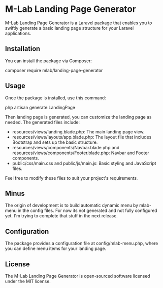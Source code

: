 # M-Lab Landing Page Generator

M-Lab Landing Page Generator is a Laravel package that enables you to swiftly generate a basic landing page structure for your Laravel applications.

## Installation

You can install the package via Composer:

composer require mlab/landing-page-generator

## Usage

Once the package is installed, use this command:

php artisan generate:LandingPage

Then landing page is generated, you can customize the landing page as needed. The generated files include:

- resources/views/landing.blade.php: The main landing page view.
- resources/views/layouts/app.blade.php: The layout file that includes Bootstrap and sets up the basic structure.
- resources/views/components/Navbar.blade.php and resources/views/components/Footer.blade.php: Navbar and Footer components.
- public/css/main.css and public/js/main.js: Basic styling and JavaScript files.

Feel free to modify these files to suit your project's requirements.

## Minus

The origin of development is to build automatic dynamic menu by mlab-menu in the config files. For now its not generated and not fully configured yet.
I'm trying to complete that stuff in the next release.

## Configuration

The package provides a configuration file at config/mlab-menu.php, where you can define menu items for your landing page.

## License

The M-Lab Landing Page Generator is open-sourced software licensed under the MIT license.
